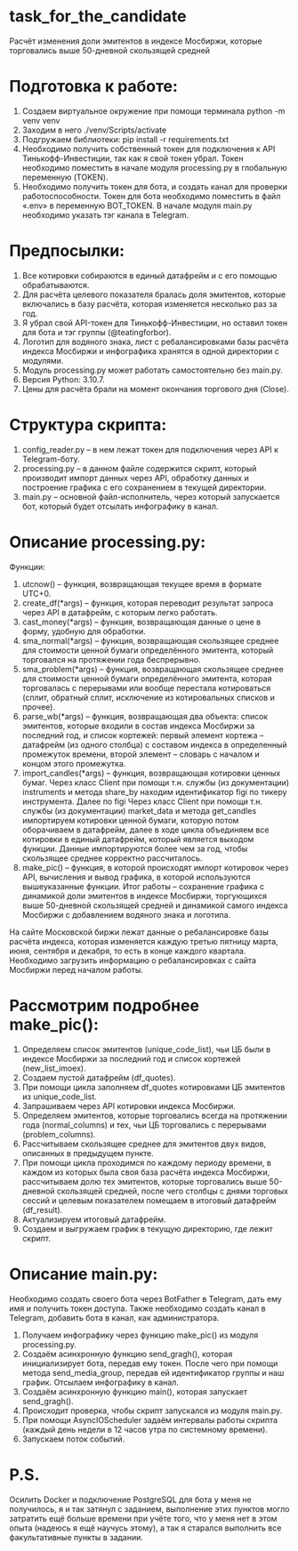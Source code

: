# task_for_the_candidate
Расчёт изменения доли эмитентов в индексе Мосбиржи, которые торговались выше 50-дневной скользящей средней

# Подготовка к работе:
1. Создаем виртуальное окружение при помощи терминала
python -m venv venv
2. Заходим в него
./venv/Scripts/activate
3. Подгружаем библиотеки:
pip install -r requirements.txt
4. Необходимо получить собственный токен для подключения к API Тинькофф-Инвестиции, так как я свой токен убрал. Токен необходимо поместить в начале модуля processing.py в глобальную переменную (TOKEN).
5. Необходимо получить токен для бота, и создать канал для проверки работоспособности. Токен для бота необходимо поместить в файл «.env» в переменную BOT_TOKEN. В начале модуля main.py необходимо указать тэг канала в Telegram.

# Предпосылки:
1.	Все котировки собираются в единый датафрейм и с его помощью обрабатываются.
2.	Для расчёта целевого показателя бралась доля эмитентов, которые включались в базу расчёта, которая изменяется несколько раз за год.
3.	Я убрал свой API-токен для Тинькофф-Инвестиции, но оставил токен для бота и тэг группы (@teatingforbor).
4.	Логотип для водяного знака, лист с ребалансировками базы расчёта индекса Мосбиржи и инфографика хранятся в одной директории c модулями.
5. Модуль processing.py может работать самостоятельно без main.py. 
6. Версия Python: 3.10.7.
7. Цены для расчёта брали на момент окончания торгового дня (Close).

# Структура скрипта:
1.	config_reader.py – в нем лежат токен для подключения через API к Telegram-боту.
2.	processing.py – в данном файле содержится скрипт, который производит импорт данных через API, обработку данных и построение графика с его сохранением в текущей директории.
3.	main.py – основной файл-исполнитель, через который запускается бот, который будет отсылать инфографику в канал.

# Описание processing.py:
Функции:
1.	utcnow() – функция, возвращающая текущее время в формате UTC+0.
2.	create_df(*args) – функция, которая переводит результат запроса через API в датафрейм, с которым легко работать.
3.	cast_money(*args) – функция, возвращающая данные о цене в форму, удобную для обработки.
4.	sma_normal(*args) – функция, возвращающая скользящее среднее для стоимости ценной бумаги определённого эмитента, который торговался на протяжении года беспрерывно.
5.	sma_problem(*args) – функция, возвращающая скользящее среднее для стоимости ценной бумаги определённого эмитента, которая торговалась с перерывами или вообще перестала котироваться (сплит, обратный сплит, исключение из котировальных списков и прочее).
6.	parse_wb(*args) – функция, возвращающая два объекта: список эмитентов, которые входили в состав индекса Мосбиржи за последний год, и список кортежей: первый элемент кортежа – датафрейм (из одного столбца) с составом индекса в определенный промежуток времени, второй элемент – словарь с началом и концом этого промежутка.
7.	import_candles(*args) – функция, возвращающая котировки ценных бумаг. Через класс Client при помощи т.н. службы (из документации) instruments и метода share_by находим идентификатор figi по тикеру инструмента. Далее по figi Через класс Client при помощи т.н. службы (из документации) market_data и метода get_candles импортируем котировки ценной бумаги, которую потом оборачиваем в датафрейм, далее в ходе цикла объединяем все котировки в единый датафрейм, который является выходом функции. Данные импортируются более чем за год, чтобы скользящее среднее корректно рассчиталось.
8.	make_pic() – функция, в которой происходят импорт котировок через API, вычисления и вывод графика, в которой используются вышеуказанные функции. Итог работы – сохранение графика с динамикой доли эмитентов в индексе Мосбиржи, торгующихся выше 50-дневной скользящей средней и динамикой самого индекса Мосбиржи с добавлением водяного знака и логотипа.

На сайте Московской биржи лежат данные о ребалансировке базы расчёта индекса, которая изменяется каждую третью пятницу марта, июня, сентября и декабря, то есть в конце каждого квартала. Необходимо загрузить информацию о ребалансировках с сайта Мосбиржи перед началом работы.

# Рассмотрим подробнее make_pic():
1.	Определяем список эмитентов (unique_code_list), чьи ЦБ были в индексе Мосбиржи за последний год и список кортежей (new_list_imoex).
2.	Создаем пустой датафрейм (df_quotes).
3.	При помощи цикла заполняем df_quotes котировками ЦБ эмитентов из unique_code_list.
4.	Запрашиваем через API котировки индекса Мосбиржи.
5.	Определяем эмитентов, которые торговались всегда на протяжении года (normal_columns) и тех, чьи ЦБ торговались с перерывами (problem_columns).
6.	Рассчитываем скользящее среднее для эмитентов двух видов, описанных в предыдущем пункте.
7.	При помощи цикла проходимся по каждому периоду времени, в каждом из которых была своя база расчёта индекса Мосбиржи, рассчитываем долю тех эмитентов, которые торговались выше 50-дневной скользящей средней, после чего столбцы с днями торговых сессий и целевым показателем помещаем в итоговый датафрейм (df_result).
8.	Актуализируем итоговый датафрейм.
9.	Создаем и выгружаем график в текущую директорию, где лежит скрипт.

# Описание main.py:

Необходимо создать своего бота через BotFather в Telegram, дать ему имя и получить токен доступа.
Также необходимо создать канал в Telegram, добавить бота в канал, как администратора.

1.	Получаем инфографику через функцию make_pic() из модуля processing.py.
2.	Создаём асинхронную функцию send_gragh(), которая инициализирует бота, передав ему токен. После чего при помощи метода send_media_group, передав ей идентификатор группы и наш график. Отсылаем инфографику в канал.
3.	Создаём асинхронную функцию main(), которая запускает send_gragh().
4.	Происходит проверка, чтобы скрипт запускался из модуля main.py.
5.	При помощи AsyncIOScheduler задаём интервалы работы скрипта (каждый день недели в 12 часов утра по системному времени).
6.	Запускаем поток событий.

# P.S.
Осилить Docker и подключение PostgreSQL для бота у меня не получилось, я и так затянул с заданием, выполнение этих пунктов могло затратить ещё больше времени при учёте того, что у меня нет в этом опыта (надеюсь я ещё научусь этому), а так я старался выполнить все факультативные пункты в задании.
